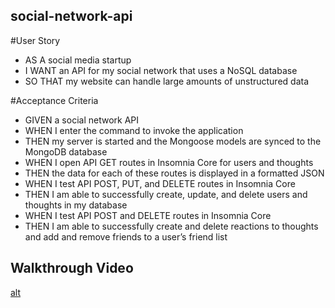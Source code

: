 ## social-network-api


#User Story
- AS A social media startup
- I WANT an API for my social network that uses a NoSQL database
- SO THAT my website can handle large amounts of unstructured data

#Acceptance Criteria
- GIVEN a social network API
- WHEN I enter the command to invoke the application
- THEN my server is started and the Mongoose models are synced to the MongoDB database
- WHEN I open API GET routes in Insomnia Core for users and thoughts
- THEN the data for each of these routes is displayed in a formatted JSON
- WHEN I test API POST, PUT, and DELETE routes in Insomnia Core
- THEN I am able to successfully create, update, and delete users and thoughts in my database
- WHEN I test API POST and DELETE routes in Insomnia Core
- THEN I am able to successfully create and delete reactions to thoughts and add and remove friends to a user’s friend list

## Walkthrough Video

[alt](https://github.com/jhwang2525/social-network-api/blob/main/demo/Untitled_%20Aug%2023,%202021%2010_05%20PM.gif?raw=true)
